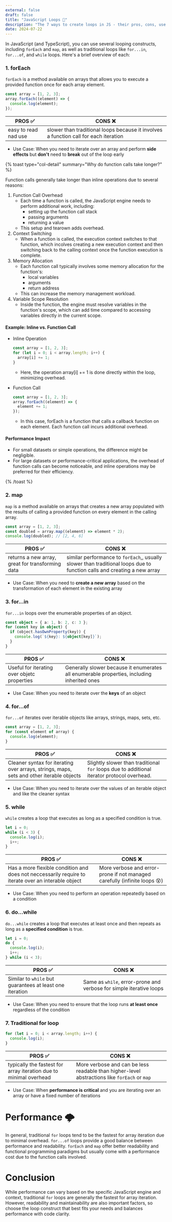```yaml
---
external: false
draft: false
title: "JavaScript Loops 🔄"
description: "The 7 ways to create loops in JS - their pros, cons, use cases and performance"
date: 2024-07-22
---
```


In JavaScript (and TypeScript), you can use several looping constructs, including `forEach` and `map`, as well as traditional loops like `for...in`, `for...of`, and `while` loops. Here's a brief overview of each:

### 1. forEach

`forEach` is a method available on arrays that allows you to execute a provided function once for each array element.

```typescript
const array = [1, 2, 3];
array.forEach((element) => {
  console.log(element);
});
```

| PROS ✅              | CONS ❌                                                                              |
| -------------------- | ------------------------------------------------------------------------------------ |
| easy to read nad use | slower than traditional loops because it involves a function call for each iteration |

- Use Case: When you need to iterate over an array and perform **side effects** but **don't** need to **break** out of the loop early

{% toast type="col-detail" summary="Why do function calls take longer?" %}

Function calls generally take longer than inline operations due to several reasons:

1. Function Call Overhead
   - Each time a function is called, the JavaScript engine needs to perform additional work, including:
     - setting up the function call stack
     - passing arguments
     - returning a value
   - This setup and tearown adds overhead.
2. Context Switching
   - When a function is called, the execution context switches to that function, which incolves creating a new execution context and then switching back to the calling context once the function execution is complete.
3. Memory Allocation
   - Each function call typically involves some memory allocation for the function's:
     - local variables
     - arguments
     - return address
   - This can increase the memory management workload.
4. Variable Scope Resolution
   - Inside the function, the engine must resolve variables in the function's scope, which can add time compared to accessing variables directly in the current scope.

#### Example: Inline vs. Function Call

- Inline Operation

  ```typescript
  const array = [1, 2, 3];
  for (let i = 0; i < array.length; i++) {
    array[i] += 1;
  }
  ```

  - Here, the operation array[i] += 1 is done directly within the loop, minimizing overhead.

- Function Call
  ```typescript
  const array = [1, 2, 3];
  array.forEach((element) => {
    element += 1;
  });
  ```
  - In this case, forEach is a function that calls a callback function on each element. Each function call incurs additional overhead.

#### Performance Impact

- For small datasets or simple operations, the difference might be negligible.
- For large datasets or performance-critical applications, the overhead of function calls can become noticeable, and inline operations may be preferred for their efficiency.

{% /toast %}

### 2. map

`map` is a method available on arrays that creates a new array populated with the results of calling a provided function on every element in the calling array.

```typescript
const array = [1, 2, 3];
const doubled = array.map((element) => element * 2);
console.log(doubled); // [2, 4, 6]
```

| PROS ✅                                          | CONS ❌                                                                                                                 |
| ------------------------------------------------ | ----------------------------------------------------------------------------------------------------------------------- |
| returns a new array, great for transforming data | similar performance to `forEach`,, usually slower than traditional loops due to function calls and creating a new array |

- Use Case: When you need to **create a new array** based on the transformation of each element in the existing array

### 3. for...in

`for...in` loops over the enumerable properties of an object.

```typescript
const object = { a: 1, b: 2, c: 3 };
for (const key in object) {
  if (object.hasOwnProperty(key)) {
    console.log(`${key}: ${object[key]}`);
  }
}
```

| PROS ✅                                     | CONS ❌                                                                                    |
| ------------------------------------------- | ------------------------------------------------------------------------------------------ |
| Useful for iterating over objetc properties | Generally slower because it enumerates all enumerable properties, including inherited ones |

- Use Case: When you need to iterate over the **keys** of an object

### 4. for...of

`for...of` iterates over iterable objects like arrays, strings, maps, sets, etc.

```typescript
const array = [1, 2, 3];
for (const element of array) {
  console.log(element);
}
```

| PROS ✅                                                                                  | CONS ❌                                                                                    |
| ---------------------------------------------------------------------------------------- | ------------------------------------------------------------------------------------------ |
| Cleaner syntax for iterating over arrays, strings, maps, sets and other iterable objects | Slightly slower than traditional `for` loops due to additional iterator protocol overhead. |

- Use Case: When you need to iterate over the values of an iterable object and like the cleaner syntax

### 5. while

`while` creates a loop that executes as long as a specified condition is true.

```typescript
let i = 0;
while (i < 3) {
  console.log(i);
  i++;
}
```

| PROS ✅                                                                                             | CONS ❌                                                                   |
| --------------------------------------------------------------------------------------------------- | ------------------------------------------------------------------------- |
| Has a more flexible condition and does not neccessarily require to iterate over an interable object | More verbose and error-prone if not managed carefully (infinite loops 😵) |

- Use Case: When you need to perform an operation repeatedly based on a condition

### 6. do...while

`do...while` creates a loop that executes at least once and then repeats as long as a **specified condition** is true.

```typescript
let i = 0;
do {
  console.log(i);
  i++;
} while (i < 3);
```

| PROS ✅                                                  | CONS ❌                                                             |
| -------------------------------------------------------- | ------------------------------------------------------------------- |
| Similar to `while` but guarantees at least one iteration | Same as `while`, error-prone and verbose for simple iterative loops |

- Use Case: When you need to ensure that the loop runs **at least once** regardless of the condition

### 7. Traditional for loop

```typescript
for (let i = 0; i < array.length; i++) {
  console.log(i);
}
```

| PROS ✅                                                           | CONS ❌                                                                                      |
| ----------------------------------------------------------------- | -------------------------------------------------------------------------------------------- |
| typically the fastest for array iteration due to minimal overhead | More verbose and can be less readable than higher-level abstractions like `forEach` or `map` |

- Use Case: When **performance is critical** and you are iterating over an array or have a fixed number of iterations

# Performance 🌩️

In general, traditional `for` loops tend to be the fastest for array iteration due to minimal overhead. `for...of` loops provide a good balance between performance and readability. `forEach` and `map` offer better readability and functional programming paradigms but usually come with a performance cost due to the function calls involved.

# Conclusion

While performance can vary based on the specific JavaScript engine and context, traditional `for` loops are generally the fastest for array iteration. However, readability and maintainability are also important factors, so choose the loop construct that best fits your needs and balances performance with code clarity.
